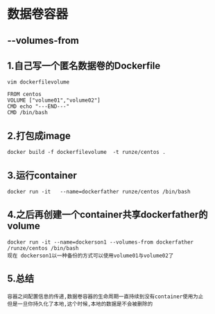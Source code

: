 # 数据卷容器

## --volumes-from

## 1.自己写一个匿名数据卷的Dockerfile

```
vim dockerfilevolume

FROM centos
VOLUME ["volume01","volume02"]
CMD echo "---END---"
CMD /bin/bash
```

## 2.打包成image

```
docker build -f dockerfilevolume  -t runze/centos .
```

## 3.运行container

```
docker run -it   --name=dockerfather runze/centos /bin/bash
```

## 4.之后再创建一个container共享dockerfather的volume

```
docker run -it --name=dockerson1 --volumes-from dockerfather /runze/centos /bin/bash
现在 dockerson1以一种备份的方式可以使用volume01与volume02了
```

## 5.总结

```
容器之间配置信息的传递,数据卷容器的生命周期一直持续到没有container使用为止
但是一旦你持久化了本地,这个时候,本地的数据是不会被删除的

```





